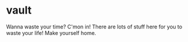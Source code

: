 # vault
Wanna waste your time? C'mon in!
There are lots of stuff here for you to waste your life! Make yourself home.
